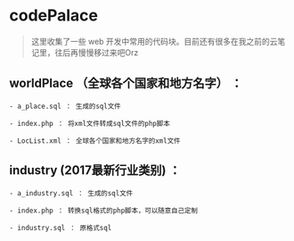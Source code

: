 # codePalace

> 这里收集了一些 web 开发中常用的代码块。目前还有很多在我之前的云笔记里，往后再慢慢移过来吧Orz

## worldPlace （全球各个国家和地方名字） ： 

	- a_place.sql ： 生成的sql文件

	- index.php ： 将xml文件转成sql文件的php脚本

	- LocList.xml ： 全球各个国家和地方名字的xml文件

## industry (2017最新行业类别) ： 

	- a_industry.sql ： 生成的sql文件

	- index.php ： 转换sql格式的php脚本，可以随意自己定制

	- industry.sql ： 原格式sql
